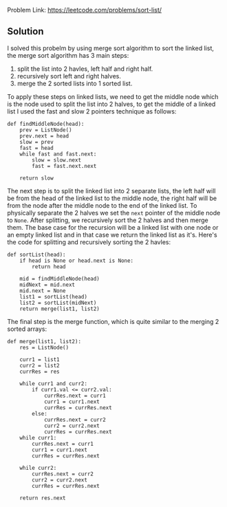 Problem Link: https://leetcode.com/problems/sort-list/

## Solution

I solved this probelm by using merge sort algorithm to sort the linked list, the merge sort algorithm has 3 main steps:

1. split the list into 2 havles, left half and right half.
2. recursively sort left and right halves.
3. merge the 2 sorted lists into 1 sorted list.

To apply these steps on linked lists, we need to get the middle node which is the node used to split the list into 2 halves, to get the middle of a linked list I used the fast and slow 2 pointers technique as follows:

```
def findMiddleNode(head):
    prev = ListNode()
    prev.next = head
    slow = prev
    fast = head
    while fast and fast.next:
        slow = slow.next
        fast = fast.next.next

    return slow
```

The next step is to split the linked list into 2 separate lists, the left half will be from the head of the linked list to the middle node, the right half will be from the node after the middle node to the end of the linked list. To physically separate the 2 halves we set the `next` pointer of the middle node to `None`. After splitting, we recursively sort the 2 halves and then merge them. The base case for the recursion will be a linked list with one node or an empty linked list and in that case we return the linked list as it's. Here's the code for splitting and recursively sorting the 2 havles:

```
def sortList(head):
    if head is None or head.next is None:
        return head

    mid = findMiddleNode(head)
    midNext = mid.next
    mid.next = None
    list1 = sortList(head)
    list2 = sortList(midNext)
    return merge(list1, list2)
```

The final step is the merge function, which is quite similar to the merging 2 sorted arrays:
```
def merge(list1, list2):
    res = ListNode()

    curr1 = list1
    curr2 = list2
    currRes = res

    while curr1 and curr2:
        if curr1.val <= curr2.val:
            currRes.next = curr1
            curr1 = curr1.next
            currRes = currRes.next
        else:
            currRes.next = curr2
            curr2 = curr2.next
            currRes = currRes.next
    while curr1:
        currRes.next = curr1
        curr1 = curr1.next
        currRes = currRes.next

    while curr2:
        currRes.next = curr2
        curr2 = curr2.next
        currRes = currRes.next

    return res.next
```